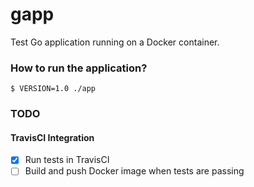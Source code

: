 # gapp
Test Go application running on a Docker container.

### How to run the application?

```
$ VERSION=1.0 ./app
```

### TODO
#### TravisCI Integration
- [x] Run tests in TravisCI
- [ ] Build and push Docker image when tests are passing
